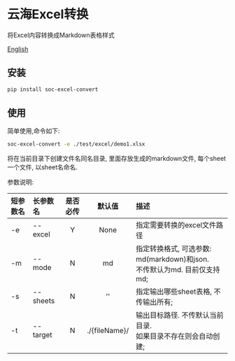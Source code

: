 # 云海Excel转换

将Excel内容转换成Markdown表格样式

[English](https://github.com/treeyh/soc-excel-convert/blob/master/README.md)

## 安装

```bash
pip install soc-excel-convert
```

## 使用

简单使用,命令如下:
```bash
soc-excel-convert -e ./test/excel/demo1.xlsx 
```
将在当前目录下创建文件名同名目录, 里面存放生成的markdown文件, 每个sheet一个文件, 以sheet名命名.

参数说明:

|短参数名|长参数名|是否必传|默认值|描述|
|:--|:--|:--:|:--:|:--|
|-e|--excel|Y|None|指定需要转换的excel文件路径|
|-m|--mode|N|md|指定转换格式, 可选参数: md(markdown)和json. <br />不传默认为md. 目前仅支持md;|
|-s|--sheets|N|''|指定输出哪些sheet表格, 不传输出所有;|
|-t|--target|N|./{fileName}/|输出目标路径. 不传默认当前目录. <br />如果目录不存在则会自动创建;|


